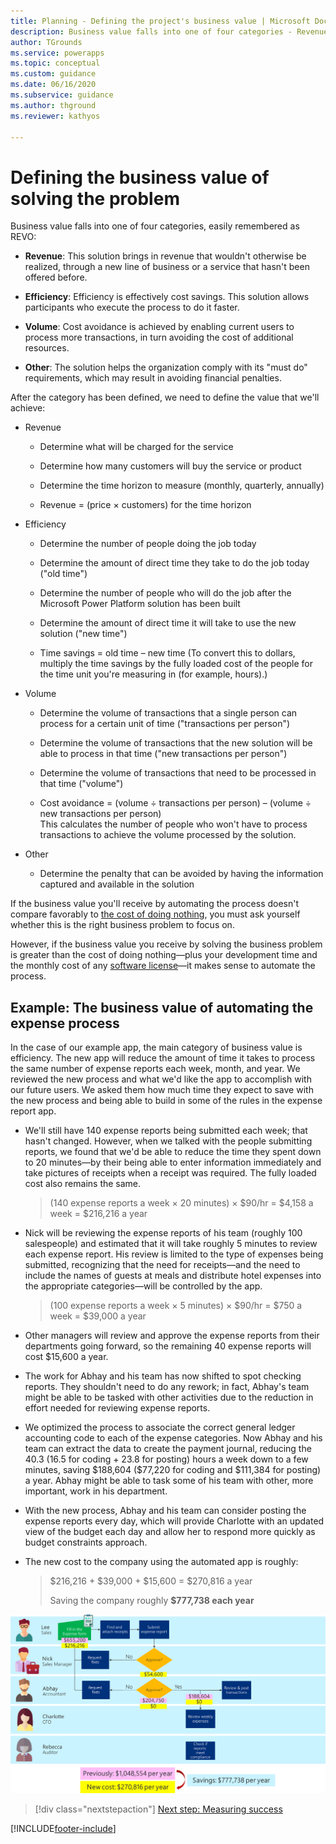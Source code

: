 ```yaml
---
title: Planning - Defining the project's business value | Microsoft Docs
description: Business value falls into one of four categories - Revenue, Efficiency, Volume, Other. Define the business value for your Power Apps project.
author: TGrounds
ms.service: powerapps
ms.topic: conceptual
ms.custom: guidance
ms.date: 06/16/2020
ms.subservice: guidance
ms.author: thground
ms.reviewer: kathyos

---
```


# Defining the business value of solving the problem

Business value falls into one of four categories, easily remembered as
REVO:

- **Revenue**: This solution brings in revenue that wouldn't otherwise be
    realized, through a new line of business or a service that hasn't been
    offered before.

- **Efficiency**: Efficiency is effectively cost savings. This solution
    allows participants who execute the process to do it faster.

- **Volume**: Cost avoidance is achieved by enabling current users to process more
    transactions, in turn avoiding the cost of additional resources.

- **Other**: The solution helps the organization comply with its "must do" requirements, which may result in avoiding financial penalties.

After the category has been defined, we need to define the value that we'll achieve:

- Revenue

  - Determine what will be charged for the service

  - Determine how many customers will buy the service or product

  - Determine the time horizon to measure (monthly, quarterly, annually)

  - Revenue = (price &times; customers) for the time horizon

- Efficiency

  - Determine the number of people doing the job today

  - Determine the amount of direct time they take to do the job today ("old time")

  - Determine the number of people who will do the job after the Microsoft Power
        Platform solution has been built

  - Determine the amount of direct time it will take to use the new solution ("new time")

  - Time savings = old time &ndash; new time (To convert this to dollars, multiply
        the time savings by the fully loaded cost of the people for the time unit you're measuring in (for example, hours).)

- Volume

  - Determine the volume of transactions that a single person can
        process for a certain unit of time ("transactions per person")

  - Determine the volume of transactions that the new solution will be able
        to process in that time ("new transactions per person")

  - Determine the volume of transactions that need to be processed in that time ("volume")

  - Cost avoidance = (volume &divide; transactions per person) &ndash; (volume &divide; new transactions per person)<br>
        This calculates the number of people who won't have to process
        transactions to achieve the volume processed by the solution.

- Other

  - Determine the penalty that can be avoided by having the information
        captured and available in the solution

If the business value you'll receive by automating the process doesn't compare favorably to
[the cost of doing nothing](worth-automating-process.md), you must ask yourself whether this is the right business problem to focus on.

However, if the business value you receive by solving the business problem is
greater than the cost of doing nothing&mdash;plus your development time and the
monthly cost of any [software license](/power-platform/admin/pricing-billing-skus)&mdash;it makes sense to automate the
process.

## Example: The business value of automating the expense process

In the case of our example app, the main category of business value is efficiency. The new app will reduce
the amount of time it takes to process the same number of expense reports each
week, month, and year. We reviewed the new process and what we'd like the app to
accomplish with our future users. We asked them how much time they expect to save with
the new process and being able to build in some of the rules in the expense
report app.

- We'll still have 140 expense reports being submitted each week; that
    hasn't changed. However, when we talked with the people submitting reports, we
    found that we'd be able to reduce the time they spent down to 20 minutes&mdash;by their
    being able to enter information immediately and take pictures of
    receipts when a receipt was required. The fully loaded cost also remains
    the same.

    >   (140 expense reports a week &times; 20 minutes) &times; \$90/hr = \$4,158 a week = \$216,216 a year

- Nick will be reviewing the expense reports of his team (roughly 100
    salespeople) and estimated that it will take roughly 5 minutes to review
    each expense report. His review is limited to the type of expenses being
    submitted, recognizing that the need for receipts&mdash;and the need to
    include the names of guests at meals and distribute hotel expenses into the
    appropriate categories&mdash;will be controlled by the app.

    >   (100 expense reports a week &times; 5 minutes) &times; \$90/hr = \$750 a week =  \$39,000 a year

- Other managers will review and approve the expense reports from their
    departments going forward, so the remaining 40 expense reports will cost \$15,600 a year.

- The work for Abhay and his team has now shifted to spot checking reports. They shouldn't need
    to do any rework; in fact, Abhay's team might be able to be
    tasked with other activities due to the reduction in effort needed for
    reviewing expense reports.

- We optimized the process to associate the correct general ledger accounting code to each
    of the expense categories. Now Abhay and his team can extract the data to
    create the payment journal, reducing the 40.3 (16.5 for coding + 23.8 for
    posting) hours a week down to a few minutes, saving \$188,604 (\$77,220 for
    coding and \$111,384 for posting) a year. Abhay might be able to task some of his
    team with other, more important, work in his department.

- With the new process, Abhay and his team can consider posting the
    expense reports every day, which will provide Charlotte with an updated view of the
    budget each day and allow her to respond more quickly as budget constraints
    approach.

- The new cost to the company using the automated app is roughly:

    >   \$216,216 + \$39,000 + \$15,600 = \$270,816 a year
    >
    >   Saving the company roughly **\$777,738 each year**

![Business process flowchart showing the updated costs for the optimized process and the total savings to be gained.](media/optimized-flow-costs.png "Business process flowchart showing the updated costs for the optimized process and the total savings to be gained")

> [!div class="nextstepaction"]
> [Next step: Measuring success](measuring-success.md)


[!INCLUDE[footer-include](../../includes/footer-banner.md)]